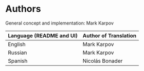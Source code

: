 # Authors

General concept and implementation: Mark Karpov

Language (README and UI) | Author of Translation
-----------------------  | ---------------------
English                  | Mark Karpov
Russian                  | Mark Karpov
Spanish                  | Nicolás Bonader
